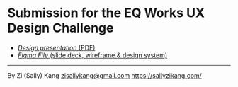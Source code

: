 # Submission for the EQ Works UX Design Challenge
- [*Design presentation* (PDF)](/instock-slide-deck.pdf)
- [*Figma File* (slide deck, wireframe & design system)](https://www.figma.com/file/gOrEuf8qOpSGAh8c8VVVMq/EQ-Works-take-home-project?node-id=2%3A2)

***
By Zi (Sally) Kang
<zisallykang@gmail.com>
<https://sallyzikang.com/>
